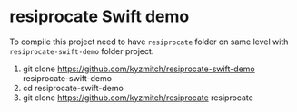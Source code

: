 #  resiprocate Swift demo

To compile this project need to have `resiprocate` folder on same level with `resiprocate-swift-demo` folder project.

1. git clone https://github.com/kyzmitch/resiprocate-swift-demo resiprocate-swift-demo
2. cd resiprocate-swift-demo
3. git clone https://github.com/kyzmitch/resiprocate resiprocate


